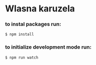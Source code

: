 # Wlasna karuzela

### to instal packages run:
```sh
$ npm install
```

### to initialize development mode run:
```sh
$ npm run watch
```
